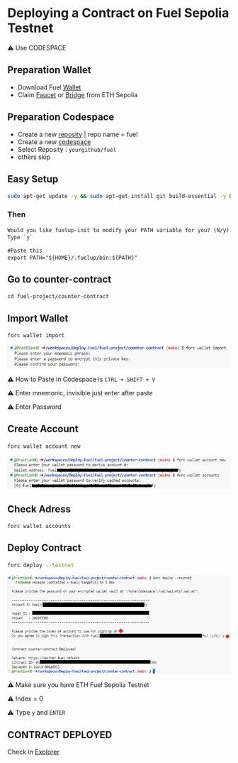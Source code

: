 # Deploying a Contract on Fuel Sepolia Testnet

⚠︎ Use CODESPACE

## Preparation Wallet
- Download Fuel [Wallet](https://chromewebstore.google.com/detail/fuel-wallet/dldjpboieedgcmpkchcjcbijingjcgok)
- Claim [Faucet](https://faucet-testnet.fuel.network/) or [Bridge](https://app.fuel.network/bridge?from=eth&to=fuel) from ETH Sepolia

## Preparation Codespace
- Create a new [reposity](https://github.com/new) | repo name = fuel
- Create a new [codespace](https://github.com/codespaces/new) 
- Select Reposity : `yourgithub/fuel`
- others skip

## Easy Setup

```bash
sudo apt-get update -y && sudo apt-get install git build-essential -y && git clone https://github.com/PrastianHD/Deploy-Fuel.git && cd Deploy-Fuel && chmod ug+x *.sh && ./setup.sh
```
### Then
    Would you like fuelup-init to modify your PATH variable for you? (N/y) Type `y`
```
#Paste this
export PATH="${HOME}/.fuelup/bin:${PATH}"
```
## Go to counter-contract
```
cd fuel-project/counter-contract
```

## Import Wallet
```bash
forc wallet import
```
![logo](img/forc-wallet-import.png)

⚠︎ How to Paste in Codespace is `CTRL + SHIFT + V`

⚠︎ Enter mnemonic, invisible just enter after paste

⚠︎ Enter Password

## Create Account
```bash
forc wallet account new
```
![logo](img/forc-wallet-accounts.png)

## Check Adress
```
forc wallet accounts
```

## Deploy Contract
```bash
forc deploy --testnet
```
![logo](img/forc-deploy.png)

⚠︎ Make sure you have ETH Fuel Sepolia Testnet

⚠︎ Index = 0

⚠︎ Type `y` and `ENTER`

## CONTRACT DEPLOYED

Check In [Explorer](https://app.fuel.network/)
